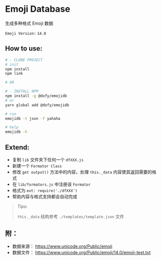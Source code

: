 # Emoji Database

生成多种格式 Emoji 数据

`Emoji Version:` `14.0`

## How to use:

```bash
# - CLONE PROJECT
# init
npm install
npm link

# OR

# - INSTALL NPM
npm install -g @dofy/emojidb
# or
yarn global add @dofy/emojidb

# run
emojidb -t json -f yahaha

# help
emojidb -h
```

## Extend:

- 复制 `lib` 文件夹下任何一个 `dfXXX.js`
- 新建一个 `Formator Class`
- 修改 `get output()` 方法中的内容，处理 `this._data` 内容使其返回需要的格式
- 在 `lib/formators.js` 中注册该 `Formator`
- 格式为 `ext: require('./dfXXX')`
- 帮助内容与格式支持都会自动完成

> _Tips:_ 
>
> `this._data` 结构参考 `./templates/template.json` 文件

## 附：

- 数据来源： https://www.unicode.org/Public/emoji
- 数据文件： https://www.unicode.org/Public/emoji/14.0/emoji-test.txt
